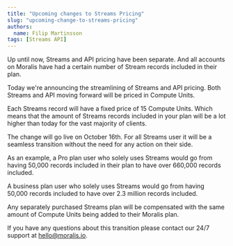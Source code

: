 ```yaml
---
title: "Upcoming changes to Streams Pricing"
slug: "upcoming-change-to-streams-pricing"
authors:
  name: Filip Martinsson
tags: [Streams API]
---
```


Up until now, Streams and API pricing have been separate. And all accounts on Moralis have had a certain number of Stream records included in their plan. 

Today we're announcing the streamlining of Streams and API pricing. Both Streams and API moving forward will be priced in Compute Units. 

Each Streams record will have a fixed price of 15 Compute Units. Which means that the amount of Streams records included in your plan will be a lot higher than today for the vast majority of clients.

The change will go live on October 16th. For all Streams user it will be a seamless transition without the need for any action on their side.

As an example, a Pro plan user who solely uses Streams would go from having 50,000 records included in their plan to have over 660,000 records included.

A business plan user who solely uses Streams would go from having 50,000 records included to have over 2.3 million records included.  

Any separately purchased Streams plan will be compensated with the same amount of Compute Units being added to their Moralis plan.

If you have any questions about this transition please contact our 24/7 support at hello@moralis.io.
